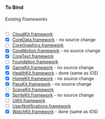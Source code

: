 ### To Bind
###### Existing Frameworks
- [ ] [CloudKit.framework](https://github.com/xamarin/xamarin-macios/wiki/CloudKit-watchOS-Beta4)
- [X] [CoreData.framework](https://github.com/xamarin/xamarin-macios/wiki/CoreData-watchOS-Beta4) - no source change
- [ ] [CoreGraphics.framework](https://github.com/xamarin/xamarin-macios/wiki/CoreGraphics-watchOS-Beta4)
- [X] [CoreMotion.framework](https://github.com/xamarin/xamarin-macios/wiki/CoreMotion-watchOS-Beta4) - no source change
- [X] [CoreText.framework](https://github.com/xamarin/xamarin-macios/wiki/CoreText-watchOS-Beta4)
- [ ] [Foundation.framework](https://github.com/xamarin/xamarin-macios/wiki/Foundation-watchOS-Beta4)
- [X] [GameKit.framework](https://github.com/xamarin/xamarin-macios/wiki/GameKit-watchOS-Beta4) - no source change
- [X] [HealthKit.framework](https://github.com/xamarin/xamarin-macios/wiki/HealthKit-watchOS-Beta4) - done (same as iOS)
- [X] [HomeKit.framework](https://github.com/xamarin/xamarin-macios/wiki/HomeKit-watchOS-Beta4) - no source change
- [X] [PassKit.framework](https://github.com/xamarin/xamarin-macios/wiki/PassKit-watchOS-Beta4) - no source change
- [ ] [SceneKit.framework](https://github.com/xamarin/xamarin-macios/wiki/SceneKit-watchOS-Beta4)
- [X] [SpriteKit.framework](https://github.com/xamarin/xamarin-macios/wiki/SpriteKit-watchOS-Beta4) - no source change
- [ ] [UIKit.framework](https://github.com/xamarin/xamarin-macios/wiki/UIKit-watchOS-Beta4)
- [ ] [UserNotifications.framework](https://github.com/xamarin/xamarin-macios/wiki/UserNotifications-watchOS-Beta4)
- [X] [WatchKit.framework](https://github.com/xamarin/xamarin-macios/wiki/WatchKit-watchOS-Beta4) - done (same as iOS)
